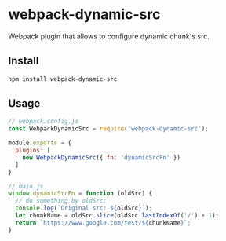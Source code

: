 # webpack-dynamic-src

Webpack plugin that allows to configure dynamic chunk's src.

## Install

```bash
npm install webpack-dynamic-src
```

## Usage

```javascript
// webpack.config.js
const WebpackDynamicSrc = require('webpack-dynamic-src');

module.exports = {
  plugins: [
    new WebpackDynamicSrc({ fn: 'dynamicSrcFn' })
  ]
}

// main.js
window.dynamicSrcFn = function (oldSrc) {
  // do something by oldSrc;
  console.log(`Original src: ${oldSrc}`);
  let chunkName = oldSrc.slice(oldSrc.lastIndexOf('/') + 1);
  return `https://www.google.com/test/${chunkName}`;
}
```
